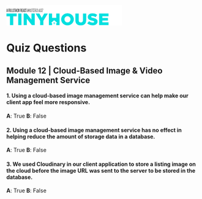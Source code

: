 <img src="../../../images/tinyhouse-logo.png" width="60%"/>

# Quiz Questions

## Module 12 | Cloud-Based Image & Video Management Service

#### 1. Using a cloud-based image management service can help make our client app feel more responsive.

**A**: True
**B**: False

#### 2. Using a cloud-based image management service has no effect in helping reduce the amount of storage data in a database.

**A**: True
**B**: False

#### 3. We used Cloudinary in our client application to store a listing image on the cloud before the image URL was sent to the server to be stored in the database.

**A**: True
**B**: False

